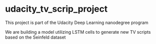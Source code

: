 # udacity_tv_scrip_project
This project is part of the Udacity Deep Learning nanodegree program

We are building a model utilizing LSTM cells to generate new TV scripts based on the Seinfeld dataset
